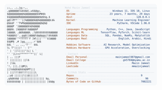 <picture>
  <source srcset="https://raw.githubusercontent.com/mmazinjameel/mmazinjameel/main/dark_mode.svg?v=1751659888" media="(prefers-color-scheme: dark)">
  <img src="https://raw.githubusercontent.com/mmazinjameel/mmazinjameel/main/light_mode.svg?v=1751659888">
</picture>

